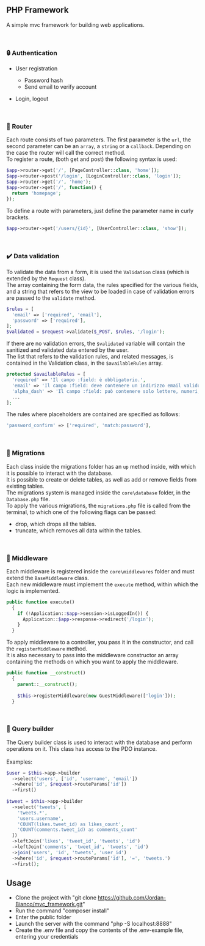 ## PHP Framework
A simple mvc framework for building web applications.

&nbsp;

### :lock: Authentication

* User registration
  * Password hash
  * Send email to verify account

* Login, logout

&nbsp;

### :round_pushpin: Router

Each route consists of two parameters.
The first parameter is the `url`, the second parameter can be an `array`, a `string` or a `callback`. 
Depending on the case the router will call the correct method.<br>
To register a route, (both get and post) the following syntax is used:

```php
$app->router->get('/', [PageController::class, 'home']);
$app->router->post('/login', [LoginController::class, 'login']);
$app->router->get('/', 'home');
$app->router->get('/', function() {
  return 'homepage';
});
```

To define a route with parameters, just define the parameter name in curly brackets.

```php
$app->router->get('/users/{id}', [UserController::class, 'show']);
```

&nbsp;

### :heavy_check_mark: Data validation
To validate the data from a form, it is used the `Validation` class (which is extended by the `Request` class). <br>
The array containing the form data, the rules specified for the various fields, and a string that refers to the view to be loaded in case of validation errors are passed to the `validate` method. 

```php
$rules = [
  'email' => ['required', 'email'],
  'password' => ['required'],
];
$validated = $request->validate($_POST, $rules, '/login');
```

If there are no validation errors, the `$validated` variable will contain the sanitized and validated data entered by the user.<br> 
The list that refers to the validation rules, and related messages, is contained in the Validation class, in the `$availableRules` array.

```php
protected $availableRules = [
  'required' => 'Il campo :field: è obbligatorio.',
  'email' => 'Il campo :field: deve contenere un indirizzo email valido.',
  'alpha_dash' => 'Il campo :field: può contenere solo lettere, numeri, trattini e underscore.',
  ...
];
```

The rules where placeholders are contained are specified as follows:
```php
'password_confirm' => ['required', 'match:password'],
```

&nbsp;

### :arrows_counterclockwise: Migrations

Each class inside the migrations folder has an `up` method inside, with which it is possible to interact with the database. <br>
It is possible to create or delete tables, as well as add or remove fields from existing tables.<br>
The migrations system is managed inside the `core\database` folder, in the `Database.php` file.<br>
To apply the various migrations, the `migrations.php` file is called from the terminal, to which one of the following flags can be passed:<br>
* drop, which drops all the tables.
* truncate, which removes all data within the tables.

&nbsp;

### :passport_control: Middleware
Each middleware is registered inside the `core\middlewares` folder and must extend the `BaseMiddleware` class. <br>
Each new middleware must implement the `execute` method, within which the logic is implemented.<br>
```php
public function execute()
  {
    if (!Application::$app->session->isLoggedIn()) {
      Application::$app->response->redirect('/login');
    }
  }
```
To apply middleware to a controller, you pass it in the constructor, and call the `registerMiddleware` method.<br>
It is also necessary to pass into the middleware constructor an array containing the methods on which you want to apply the middleware.
```php
public function __construct()
  {
    parent::__construct();
    
    $this->registerMiddleware(new GuestMiddleware(['login']));
  }
```

&nbsp;

### 👷 Query builder
The Query builder class is used to interact with the database and perform operations on it. This class has access to the PDO instance. <br>
<br>
Examples:
```php
$user = $this->app->builder
  ->select('users', ['id', 'username', 'email'])
  ->where('id', $request->routeParams['id'])
  ->first()
  
$tweet = $this->app->builder
  ->select('tweets', [
    'tweets.*',
    'users.username',
    'COUNT(likes.tweet_id) as likes_count',
    'COUNT(comments.tweet_id) as comments_count'
  ])
  ->leftJoin('likes', 'tweet_id', 'tweets', 'id')
  ->leftJoin('comments', 'tweet_id', 'tweets', 'id')
  ->join('users', 'id', 'tweets', 'user_id')
  ->where('id', $request->routeParams['id'], '=', 'tweets.')
  ->first();
```

## Usage
* Clone the project with "git clone https://github.com/Jordan-Bianco/mvc_framework.git"
* Run the command "composer install"
* Enter the public folder
* Launch the server with the command "php -S localhost:8888"
* Create the .env file and copy the contents of the .env-example file, entering your credentials




